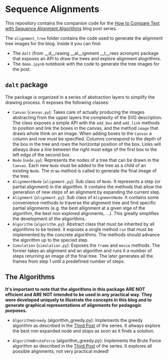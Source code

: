 # Sequence Alignments

This repository contains the companion code for the [How to Compare Text with Sequence Alignment
Algorithms](https://jaclx5.github.io/sequence_alignments_1) blog post series.

The `alignment_tree` folder contains the code used to generate the alignment tree images for the
blog. Inside it you can find:

- The `dalt` (from __d__rawing __al__ignment __t__rees acronym) package that exposes an API to
  draw the trees and explore alignment alogrithms.
- The `demo.ipynb` notebook with the code to generate the tree images for the post.

## `dalt` package

The package is organized in a series of abstraction layers to simplify the drawing process. It
exposes the following classes:
- `Canvas` (`canvas.py`): Takes care of actually producing the images abstracting from the upper
  layers the complexity of the SVG description. The class exposes a simple API with the `add_box`
  and `add_link` methods to position and link the boxes in the canvas, and the method `image` that
  draws whole think on an image.
  When adding boxes to the `Canvas` a column and row must be specified. Columns correspond to the
  depth of the box in the tree and rows the horizontal position of the box.
  Links will allways draw a line between the right most edge of the first box to the left edge of
  the second box.
- `Node` (`node.py`): Represents the nodes of a tree that can be drawn in the `Canvas`. Each new
  `Node` must be added to the tree as a child of an existing `Node`. The `draw` method is called to
   generate the final image of the tree.
- `AlignmentNode` (`alignment.py`): Sub class of `Node`. It represents a step (or partial alignment)
  in the algorithm. It contains the methods that allow the generation of new steps of an alignment
  by expanding the current step.
- `Alignment` (`alignment.py`): Sub class of `AlignmentNode`. It contains some convenience methods
  to traverse the alignment tree and find specific partial alignments (e.g. the best allignment at
  a given stge of the algorithm, the best non explored alignments, ...). This greatly simplifies
  the development of the aligorithms.
- `Algorithm` (`algorithm.py`): Abstract class that must be inherited by all algorithms to be
  tested. It exposes a single method `run` that must be implemented by the concrete algorithms.
  The methods should advance the algorithm up to the specied step.
- `Simulation` (`simulation.py`): Exposes the `frame` and `movie` methods. The former takes an
  alignment and an algorithm and runs it a number of steps returning an image of the final tree.
  The later generates all the frames from step 1 until a predefined number of steps.

## The Algorithms

__It's important to note that the algorithms in this package ARE NOT efficient and ARE NOT intended
to be used in any practical way. They were developed uniquely to illustrate the concepts in this
blog and to generate graphical representations of alignments for pedagogic purposes.__

- `AlgorithmGreedy` (algorithm_greedy.py): Implements the greedy algorithm as described in the
  [Third Post](https://jaclx5.github.io/sequence_alignments_3) of the series. It allways explore
  the best non expanded node and stops as soon as it finds a solution.
  
- `AlgorithmBruteForce` (algorithm_greedy.py): Implements the Brute Force algorithm as described in
  the [Third Post](https://jaclx5.github.io/sequence_alignments_3) of the series. It explores all
  possible alignments, not very practical indeed!

  